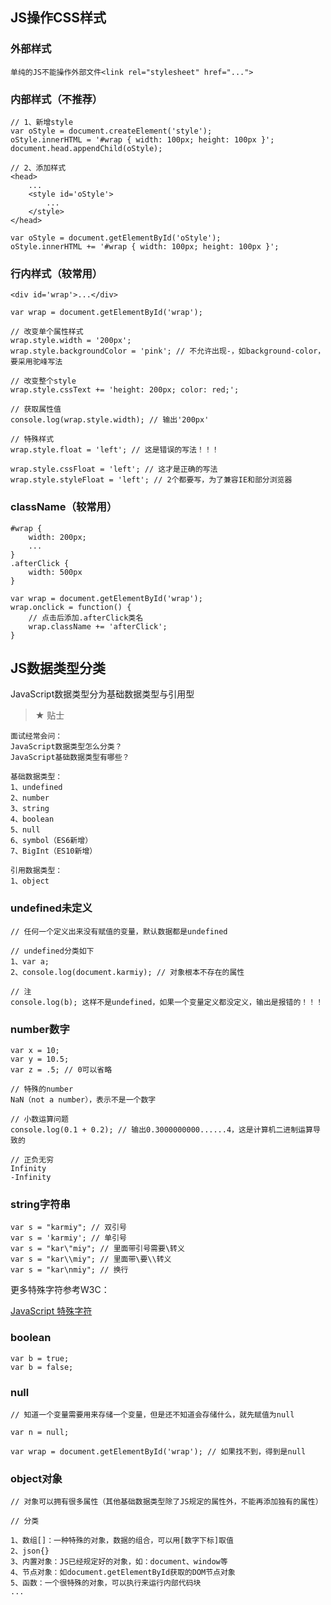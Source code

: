 ## JS操作CSS样式

### 外部样式

    单纯的JS不能操作外部文件<link rel="stylesheet" href="...">
    
### 内部样式（不推荐）

    // 1、新增style
    var oStyle = document.createElement('style');
    oStyle.innerHTML = '#wrap { width: 100px; height: 100px }';
    document.head.appendChild(oStyle);
    
    // 2、添加样式
    <head>
        ...
        <style id='oStyle'>
            ...
        </style>
    </head>
    
    var oStyle = document.getElementById('oStyle'); 
    oStyle.innerHTML += '#wrap { width: 100px; height: 100px }';
    
### 行内样式（较常用）
    
    <div id='wrap'>...</div>
    
    var wrap = document.getElementById('wrap');
    
    // 改变单个属性样式
    wrap.style.width = '200px';
    wrap.style.backgroundColor = 'pink'; // 不允许出现-，如background-color，要采用驼峰写法
    
    // 改变整个style
    wrap.style.cssText += 'height: 200px; color: red;';
    
    // 获取属性值
    console.log(wrap.style.width); // 输出'200px'
    
    // 特殊样式
    wrap.style.float = 'left'; // 这是错误的写法！！！
    
    wrap.style.cssFloat = 'left'; // 这才是正确的写法
    wrap.style.styleFloat = 'left'; // 2个都要写，为了兼容IE和部分浏览器
    
### className（较常用）
    
    #wrap {
        width: 200px;
        ...
    }
    .afterClick {
        width: 500px
    }
    
    var wrap = document.getElementById('wrap');
    wrap.onclick = function() {
        // 点击后添加.afterClick类名
        wrap.className += 'afterClick';
    }
    
## JS数据类型分类

JavaScript数据类型分为基础数据类型与引用型

> &#9733; 贴士 

    面试经常会问：
    JavaScript数据类型怎么分类？
    JavaScript基础数据类型有哪些？
    
    基础数据类型：
    1、undefined
    2、number
    3、string
    4、boolean
    5、null
    6、symbol（ES6新增）
    7、BigInt（ES10新增）
    
    引用数据类型：
    1、object
    
### undefined未定义

    // 任何一个定义出来没有赋值的变量，默认数据都是undefined
    
    // undefined分类如下
    1、var a;
    2、console.log(document.karmiy); // 对象根本不存在的属性
    
    // 注
    console.log(b); 这样不是undefined，如果一个变量定义都没定义，输出是报错的！！！
    
### number数字

    var x = 10;
    var y = 10.5;
    var z = .5; // 0可以省略
    
    // 特殊的number
    NaN（not a number），表示不是一个数字
    
    // 小数运算问题
    console.log(0.1 + 0.2); // 输出0.3000000000......4，这是计算机二进制运算导致的
    
    // 正负无穷
    Infinity
    -Infinity
    
### string字符串

    var s = "karmiy"; // 双引号
    var s = 'karmiy'; // 单引号
    var s = "kar\"miy"; // 里面带引号需要\转义
    var s = "kar\\miy"; // 里面带\要\\转义
    var s = "kar\nmiy"; // 换行
    
更多特殊字符参考W3C：

[JavaScript 特殊字符](http://www.w3school.com.cn/js/js_special_characters.asp)

### boolean

    var b = true;
    var b = false;
    
### null

    // 知道一个变量需要用来存储一个变量，但是还不知道会存储什么，就先赋值为null
    
    var n = null;
    
    var wrap = document.getElementById('wrap'); // 如果找不到，得到是null
    
### object对象

    
    // 对象可以拥有很多属性（其他基础数据类型除了JS规定的属性外，不能再添加独有的属性）
    
    // 分类
    
    1、数组[]：一种特殊的对象，数据的组合，可以用[数字下标]取值
    2、json{}
    3、内置对象：JS已经规定好的对象，如：document、window等
    4、节点对象：如document.getElementById获取的DOM节点对象
    5、函数：一个很特殊的对象，可以执行来运行内部代码块
    ...
    

    